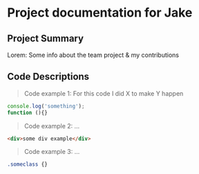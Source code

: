 # Project documentation for Jake

## Project Summary
Lorem: Some info about the team project & my contributions

## Code Descriptions 
> Code example 1: For this code I did X to make Y happen 
```js 
console.log('something');
function (){}
```

> Code example 2: ...
```html
<div>some div example</div>
```

> Code example 3: ...
```css
.someclass {}
```